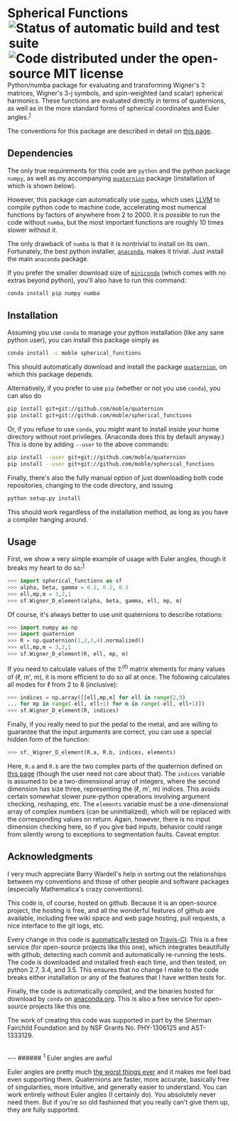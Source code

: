 # Spherical Functions <a href="https://travis-ci.org/moble/spherical_functions"><img align="right" hspace="3" alt="Status of automatic build and test suite" src="https://travis-ci.org/moble/spherical_functions.svg?branch=master"></a> <a href="https://github.com/moble/spherical_functions/blob/master/LICENSE"><img align="right" hspace="3" alt="Code distributed under the open-source MIT license" src="http://moble.github.io/spherical_functions/images/MITLicenseBadge.svg"></a>

Python/numba package for evaluating and transforming Wigner's 𝔇 matrices,
Wigner's 3-j symbols, and spin-weighted (and scalar) spherical harmonics.
These functions are evaluated directly in terms of quaternions, as well as in
the more standard forms of spherical coordinates and Euler
angles.<sup>[1](#1-euler-angles-are-awful)</sup>

The conventions for this package are described in detail on
[this page](http://moble.github.io/spherical_functions/).

## Dependencies

The only true requirements for this code are `python` and the python package
`numpy`, as well as my accompanying
[`quaternion`](https://github.com/moble/quaternion) package (installation of
which is shown below).

However, this package can automatically use
[`numba`](http://numba.pydata.org/), which uses [LLVM](http://llvm.org/) to
compile python code to machine code, accelerating most numerical functions by
factors of anywhere from 2 to 2000.  It is *possible* to run the code without
`numba`, but the most important functions are roughly 10 times slower without
it.

The only drawback of `numba` is that it is nontrivial to install on its own.
Fortunately, the best python installer,
[`anaconda`](http://continuum.io/downloads), makes it trivial.  Just install
the main `anaconda` package.

If you prefer the smaller download size of
[`miniconda`](http://conda.pydata.org/miniconda.html) (which comes with no
extras beyond python), you'll also have to run this command:

```sh
conda install pip numpy numba
```


## Installation

Assuming you use `conda` to manage your python installation (like any sane
python user), you can install this package simply as

```sh
conda install -c moble spherical_functions
```

This should automatically download and install the package
[`quaternion`](https://github.com/moble/quaternion), on which this package
depends.

Alternatively, if you prefer to use `pip` (whether or not you use `conda`), you
can also do

```sh
pip install git+git://github.com/moble/quaternion
pip install git+git://github.com/moble/spherical_functions
```

Or, if you refuse to use `conda`, you might want to install inside your home
directory without root privileges.  (Anaconda does this by default anyway.)
This is done by adding `--user` to the above commands:

```sh
pip install --user git+git://github.com/moble/quaternion
pip install --user git+git://github.com/moble/spherical_functions
```

Finally, there's also the fully manual option of just downloading both code
repositories, changing to the code directory, and issuing

```sh
python setup.py install
```

This should work regardless of the installation method, as long as you have a
compiler hanging around.


## Usage

First, we show a very simple example of usage with Euler angles, though it
breaks my heart to do so:<sup>[1](#euler-angles-are-awful)</sup>

```python
>>> import spherical_functions as sf
>>> alpha, beta, gamma = 0.1, 0.2, 0.3
>>> ell,mp,m = 3,2,1
>>> sf.Wigner_D_element(alpha, beta, gamma, ell, mp, m)

```

Of course, it's always better to use unit quaternions to describe rotations:

```python
>>> import numpy as np
>>> import quaternion
>>> R = np.quaternion(1,2,3,4).normalized()
>>> ell,mp,m = 3,2,1
>>> sf.Wigner_D_element(R, ell, mp, m)

```

If you need to calculate values of the 𝔇<sup>(ℓ)</sup> matrix elements for many
values of (ℓ, m', m), it is more efficient to do so all at once.  The following
calculates all modes for ℓ from 2 to 8 (inclusive):

```python
>>> indices = np.array([[ell,mp,m] for ell in range(2,9)
... for mp in range(-ell, ell+1) for m in range(-ell, ell+1)])
>>> sf.Wigner_D_element(R, indices)

```

Finally, if you really need to put the pedal to the metal, and are willing to
guarantee that the input arguments are correct, you can use a special hidden
form of the function:

```python
>>> sf._Wigner_D_element(R.a, R.b, indices, elements)

```

Here, `R.a` and `R.b` are the two complex parts of the quaternion defined on
[this page](http://moble.github.io/spherical_functions/) (though the user need
not care about that).  The `indices` variable is assumed to be a
two-dimensional array of integers, where the second dimension has size three,
representing the (ℓ, m', m) indices.  This avoids certain somewhat slower
pure-python operations involving argument checking, reshaping, etc.  The
`elements` variable must be a one-dimensional array of complex numbers (can be
uninitialized), which will be replaced with the corresponding values on return.
Again, however, there is no input dimension checking here, so if you give bad
inputs, behavior could range from silently wrong to exceptions to segmentation
faults.  Caveat emptor.


## Acknowledgments

I very much appreciate Barry Wardell's help in sorting out the relationships
between my conventions and those of other people and software packages
(especially Mathematica's crazy conventions).

This code is, of course, hosted on github.  Because it is an open-source
project, the hosting is free, and all the wonderful features of github are
available, including free wiki space and web page hosting, pull requests, a
nice interface to the git logs, etc.

Every change in this code is
[auomatically tested](https://travis-ci.org/moble/spherical_functions) on
[Travis-CI](https://travis-ci.org/).  This is a free service (for open-source
projects like this one), which integrates beautifully with github, detecting
each commit and automatically re-running the tests.  The code is downloaded and
installed fresh each time, and then tested, on python 2.7, 3.4, and 3.5.  This
ensures that no change I make to the code breaks either installation or any of
the features that I have written tests for.

Finally, the code is automatically compiled, and the binaries hosted for
download by `conda` on [anaconda.org](https://anaconda.org/moble/quaternion).
This is also a free service for open-source projects like this one.

The work of creating this code was supported in part by the Sherman Fairchild
Foundation and by NSF Grants No. PHY-1306125 and AST-1333129.


<br/>
---
###### <sup>1</sup> Euler angles are awful

Euler angles are pretty much
[the worst things ever](http://moble.github.io/spherical_functions/#euler-angles)
and it makes me feel bad even supporting them.  Quaternions are
faster, more accurate, basically free of singularities, more
intuitive, and generally easier to understand.  You can work entirely
without Euler angles (I certainly do).  You absolutely never need
them.  But if you're so old fashioned that you really can't give them
up, they are fully supported.
